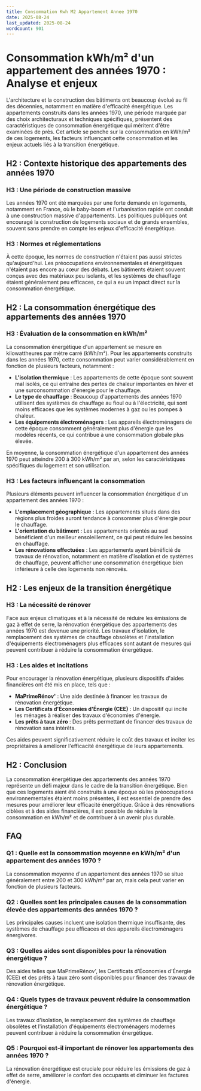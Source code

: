 ```yaml
---
title: Consommation Kwh M2 Appartement Annee 1970
date: 2025-08-24
last_updated: 2025-08-24
wordcount: 901
---
```


# Consommation kWh/m² d'un appartement des années 1970 : Analyse et enjeux

L'architecture et la construction des bâtiments ont beaucoup évolué au fil des décennies, notamment en matière d'efficacité énergétique. Les appartements construits dans les années 1970, une période marquée par des choix architecturaux et techniques spécifiques, présentent des caractéristiques de consommation énergétique qui méritent d'être examinées de près. Cet article se penche sur la consommation en kWh/m² de ces logements, les facteurs influençant cette consommation et les enjeux actuels liés à la transition énergétique.

## H2 : Contexte historique des appartements des années 1970

### H3 : Une période de construction massive

Les années 1970 ont été marquées par une forte demande en logements, notamment en France, où le baby-boom et l'urbanisation rapide ont conduit à une construction massive d'appartements. Les politiques publiques ont encouragé la construction de logements sociaux et de grands ensembles, souvent sans prendre en compte les enjeux d'efficacité énergétique.

### H3 : Normes et réglementations

À cette époque, les normes de construction n'étaient pas aussi strictes qu'aujourd'hui. Les préoccupations environnementales et énergétiques n'étaient pas encore au cœur des débats. Les bâtiments étaient souvent conçus avec des matériaux peu isolants, et les systèmes de chauffage étaient généralement peu efficaces, ce qui a eu un impact direct sur la consommation énergétique.

## H2 : La consommation énergétique des appartements des années 1970

### H3 : Évaluation de la consommation en kWh/m²

La consommation énergétique d'un appartement se mesure en kilowattheures par mètre carré (kWh/m²). Pour les appartements construits dans les années 1970, cette consommation peut varier considérablement en fonction de plusieurs facteurs, notamment :

- **L'isolation thermique** : Les appartements de cette époque sont souvent mal isolés, ce qui entraîne des pertes de chaleur importantes en hiver et une surconsommation d'énergie pour le chauffage.
- **Le type de chauffage** : Beaucoup d'appartements des années 1970 utilisent des systèmes de chauffage au fioul ou à l'électricité, qui sont moins efficaces que les systèmes modernes à gaz ou les pompes à chaleur.
- **Les équipements électroménagers** : Les appareils électroménagers de cette époque consomment généralement plus d'énergie que les modèles récents, ce qui contribue à une consommation globale plus élevée.

En moyenne, la consommation énergétique d'un appartement des années 1970 peut atteindre 200 à 300 kWh/m² par an, selon les caractéristiques spécifiques du logement et son utilisation.

### H3 : Les facteurs influençant la consommation

Plusieurs éléments peuvent influencer la consommation énergétique d'un appartement des années 1970 :

- **L'emplacement géographique** : Les appartements situés dans des régions plus froides auront tendance à consommer plus d'énergie pour le chauffage.
- **L'orientation du bâtiment** : Les appartements orientés au sud bénéficient d'un meilleur ensoleillement, ce qui peut réduire les besoins en chauffage.
- **Les rénovations effectuées** : Les appartements ayant bénéficié de travaux de rénovation, notamment en matière d'isolation et de systèmes de chauffage, peuvent afficher une consommation énergétique bien inférieure à celle des logements non rénovés.

## H2 : Les enjeux de la transition énergétique

### H3 : La nécessité de rénover

Face aux enjeux climatiques et à la nécessité de réduire les émissions de gaz à effet de serre, la rénovation énergétique des appartements des années 1970 est devenue une priorité. Les travaux d'isolation, le remplacement des systèmes de chauffage obsolètes et l'installation d'équipements électroménagers plus efficaces sont autant de mesures qui peuvent contribuer à réduire la consommation énergétique.

### H3 : Les aides et incitations

Pour encourager la rénovation énergétique, plusieurs dispositifs d'aides financières ont été mis en place, tels que :

- **MaPrimeRénov'** : Une aide destinée à financer les travaux de rénovation énergétique.
- **Les Certificats d'Économies d'Énergie (CEE)** : Un dispositif qui incite les ménages à réaliser des travaux d'économies d'énergie.
- **Les prêts à taux zéro** : Des prêts permettant de financer des travaux de rénovation sans intérêts.

Ces aides peuvent significativement réduire le coût des travaux et inciter les propriétaires à améliorer l'efficacité énergétique de leurs appartements.

## H2 : Conclusion

La consommation énergétique des appartements des années 1970 représente un défi majeur dans le cadre de la transition énergétique. Bien que ces logements aient été construits à une époque où les préoccupations environnementales étaient moins présentes, il est essentiel de prendre des mesures pour améliorer leur efficacité énergétique. Grâce à des rénovations ciblées et à des aides financières, il est possible de réduire la consommation en kWh/m² et de contribuer à un avenir plus durable.

## FAQ

### Q1 : Quelle est la consommation moyenne en kWh/m² d'un appartement des années 1970 ?

La consommation moyenne d'un appartement des années 1970 se situe généralement entre 200 et 300 kWh/m² par an, mais cela peut varier en fonction de plusieurs facteurs.

### Q2 : Quelles sont les principales causes de la consommation élevée des appartements des années 1970 ?

Les principales causes incluent une isolation thermique insuffisante, des systèmes de chauffage peu efficaces et des appareils électroménagers énergivores.

### Q3 : Quelles aides sont disponibles pour la rénovation énergétique ?

Des aides telles que MaPrimeRénov', les Certificats d'Économies d'Énergie (CEE) et des prêts à taux zéro sont disponibles pour financer des travaux de rénovation énergétique.

### Q4 : Quels types de travaux peuvent réduire la consommation énergétique ?

Les travaux d'isolation, le remplacement des systèmes de chauffage obsolètes et l'installation d'équipements électroménagers modernes peuvent contribuer à réduire la consommation énergétique.

### Q5 : Pourquoi est-il important de rénover les appartements des années 1970 ?

La rénovation énergétique est cruciale pour réduire les émissions de gaz à effet de serre, améliorer le confort des occupants et diminuer les factures d'énergie.